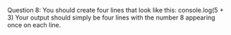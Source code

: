 Question 8: You should create four lines that look like this:
console.log(5 + 3)
Your output should simply be four lines with the number 8 appearing once on each line.
